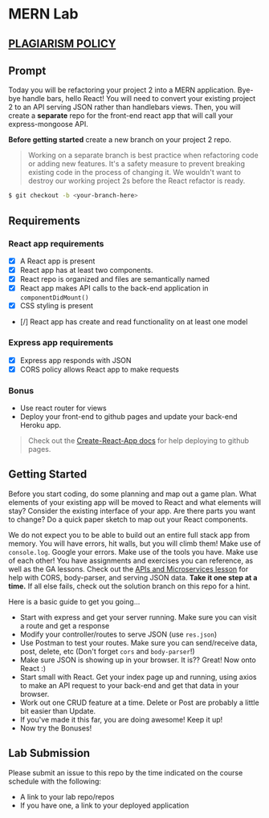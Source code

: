 # MERN Lab

## [PLAGIARISM POLICY](https://git.generalassemb.ly/DC-WDI/WDI20/blob/master/plagiarism.md)


## Prompt

Today you will be refactoring your project 2 into a MERN application. Bye-bye handle bars, hello React! You will need to convert your existing project 2 to an API serving JSON rather than handlebars views. Then, you will create a **separate** repo for the front-end react app that will call your express-mongoose API.

**Before getting started** create a new branch on your project 2 repo.
> Working on a separate branch is best practice when refactoring code or adding new features. It's a safety measure to prevent breaking existing code in the process of changing it. We wouldn't want to destroy our working project 2s before the React refactor is ready.

```bash
$ git checkout -b <your-branch-here>
```

## Requirements

### React app requirements

- [X] A React app is present
- [X] React app has at least two components.
- [X] React repo is organized and files are semantically named
- [X] React app makes API calls to the back-end application in `componentDidMount()`
- [X] CSS styling is present
- [/] React app has create and read functionality on at least one model

### Express app requirements

- [X] Express app responds with JSON
- [X] CORS policy allows React app to make requests

### Bonus

- Use react router for views
- Deploy your front-end to github pages and update your back-end Heroku app.
> Check out the [Create-React-App docs](https://github.com/facebookincubator/create-react-app/blob/master/packages/react-scripts/template/README.md) for help deploying to github pages.

## Getting Started

Before you start coding, do some planning and map out a game plan.  What elements of your existing app will be moved to React and what elements will stay? Consider the existing interface of your app. Are there parts you want to change? Do a quick paper sketch to map out your React components.

We do not expect you to be able to build out an entire full stack app from memory.  You will have errors, hit walls, but you will climb them!  Make use of `console.log`.  Google your errors.  Make use of the tools you have.  Make use of each other!  You have assignments and exercises you can reference, as well as the GA lessons. Check out the [APIs and Microservices lesson](https://git.generalassemb.ly/ga-wdi-lessons/express-apis-microservices) for help with CORS, body-parser, and serving JSON data. **Take it one step at a time.** If all else fails, check out the solution branch on this repo for a hint.

Here is a basic guide to get you going...

- Start with express and get your server running.  Make sure you can visit a route and get a response
- Modify your controller/routes to serve JSON (use `res.json`)
- Use Postman to test your routes.  Make sure you can send/receive data, post, delete, etc (Don't forget `cors` and `body-parser`!)
- Make sure JSON is showing up in your browser.  It is??  Great!  Now onto React :)
- Start small with React.  Get your index page up and running, using axios to make an API request to your back-end and get that data in your browser.
- Work out one CRUD feature at a time.  Delete or Post are probably a little bit easier than Update.
- If you've made it this far, you are doing awesome!  Keep it up!
- Now try the Bonuses!

## Lab Submission

Please submit an issue to this repo by the time indicated on the course schedule with the following:

- A link to your lab repo/repos
- If you have one, a link to your deployed application